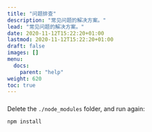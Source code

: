 ```yaml
---
title: "问题排查"
description: "常见问题的解决方案。"
lead: "常见问题的解决方案。"
date: 2020-11-12T15:22:20+01:00
lastmod: 2020-11-12T15:22:20+01:00
draft: false
images: []
menu: 
  docs:
    parent: "help"
weight: 620
toc: true
---
```


### 

Delete the `./node_modules` folder, and run again:

```bash
npm install
```